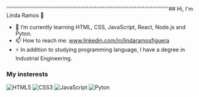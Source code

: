 '''''''''''''''''''''''''''''''''''''''''''''''''''''''''''''''''''''''''''''''''''''''''''''''''''''## Hi, I'm Linda Ramos 👋


- 🌱 I’m currently learning HTML, CSS, JavaScript, React, Node.js and Pyton.
- 📫 How to reach me: www.linkedin.com/in/lindaramosfiguera
- ⚡ In addition to studying programming language, I have a degree in Industrial Engineering.

### My insterests
<div>
  <!-- HTML5 -->
  <img src="https://img.shields.io/badge/HTML5-E34F26?style=for-the-badge&logo=html5&logoColor=white" alt="HTML5"/>
  
  <!-- CSS3 -->
  <img src="https://img.shields.io/badge/CSS3-1572B6?style=for-the-badge&logo=css3&logoColor=white" alt="CSS3"/>

  <!-- JavaScript -->
  <img src="https://img.shields.io/badge/JavaScript-F7DF1E?style=for-the-badge&logo=javascript&logoColor=black" alt="JavaScript"/>

  <!-- Pyton -->
  <img src="https://img.shields.io/badge/python-3670A0?style=for-the-badge&logo=python&logoColor=ffdd54" alt="Pyton"/>

  <!-- ReactJS -->
  <!-- <img src="https://img.shields.io/badge/React-20232A?style=for-the-badge&logo=react&logoColor=61DAFB" alt="ReactJS"/> -->
<div/>
